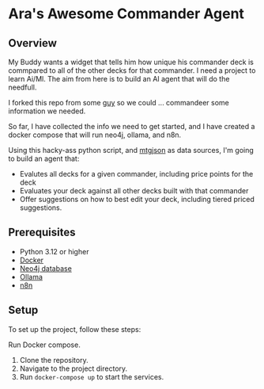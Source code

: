 # Ara's Awesome Commander Agent 
## Overview

My Buddy wants a widget that tells him how unique his commander deck is commpared to all of the other decks for that commander. I need a project to learn Ai/Ml. The aim from here is to build an AI agent that will do the needfull.

I forked this repo from some [guy](https://github.com/stainedhat/pyedhrec) so we could ... commandeer some information we needed.  


So far, I have collected the info we need to get started, and I have created a docker compose that will run neo4j, ollama, and n8n. 

Using this hacky-ass python script, and [mtgjson](https://mtgjson.com/) as data sources, I'm going to build an agent that:

* Evalutes all decks for a given commander, including price points for the deck
* Evaluates your deck against all other decks built with that commander
* Offer suggestions on how to best edit your deck, including tiered priced suggestions. 


## Prerequisites
- Python 3.12 or higher
- [Docker](https://www.docker.com/)
- [Neo4j database](https://neo4j.com)
- [Ollama](https://ollama.com)
- [n8n](https://n8n.io)


## Setup

To set up the project, follow these steps:

Run Docker compose. 

1. Clone the repository.
2. Navigate to the project directory.
3. Run `docker-compose up` to start the services.



